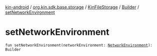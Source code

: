 [kin-android](../../../index.md) / [org.kin.sdk.base.storage](../../index.md) / [KinFileStorage](../index.md) / [Builder](index.md) / [setNetworkEnvironment](./set-network-environment.md)

# setNetworkEnvironment

`fun setNetworkEnvironment(networkEnvironment: `[`NetworkEnvironment`](../../../org.kin.sdk.base.stellar.models/-network-environment/index.md)`): Builder`